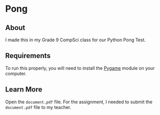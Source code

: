# Pong
## About
I made this in my Grade 9 CompSci class for our Python Pong Test.

## Requirements
To run this properly, you will need to install the [Pygame](http://www.pygame.org) module on your computer.

## Learn More
Open the `document.pdf` file.  For the assignment, I needed to submit the `document.pdf` file to my teacher.

